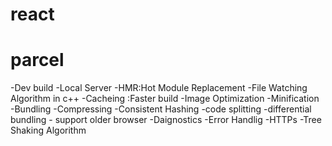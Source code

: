 # react

# parcel 
 -Dev build
 -Local Server
 -HMR:Hot Module Replacement
 -File Watching Algorithm in c++
 -Cacheing :Faster build
 -Image Optimization
 -Minification
 -Bundling
 -Compressing
 -Consistent Hashing 
 -code splitting 
 -differential bundling - support older browser
 -Daignostics
 -Error Handlig
 -HTTPs
 -Tree Shaking Algorithm